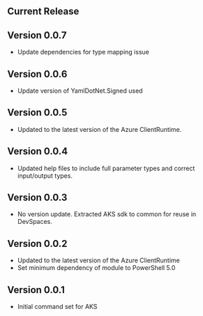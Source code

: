 <!--
    Please leave this section at the top of the change log.

    Changes for the current release should go under the section titled "Current Release", and should adhere to the following format:

    ## Current Release
    * Overview of change #1
        - Additional information about change #1
    * Overview of change #2
        - Additional information about change #2
        - Additional information about change #2
    * Overview of change #3
    * Overview of change #4
        - Additional information about change #4

    ## YYYY.MM.DD - Version X.Y.Z (Previous Release)
    * Overview of change #1
        - Additional information about change #1
-->
## Current Release

## Version 0.0.7
* Update dependencies for type mapping issue

## Version 0.0.6
* Update version of YamlDotNet.Signed used

## Version 0.0.5
* Updated to the latest version of the Azure ClientRuntime.

## Version 0.0.4
* Updated help files to include full parameter types and correct input/output types.

## Version 0.0.3
* No version update. Extracted AKS sdk to common for reuse in DevSpaces.

## Version 0.0.2
* Updated to the latest version of the Azure ClientRuntime
* Set minimum dependency of module to PowerShell 5.0

## Version 0.0.1
* Initial command set for AKS
